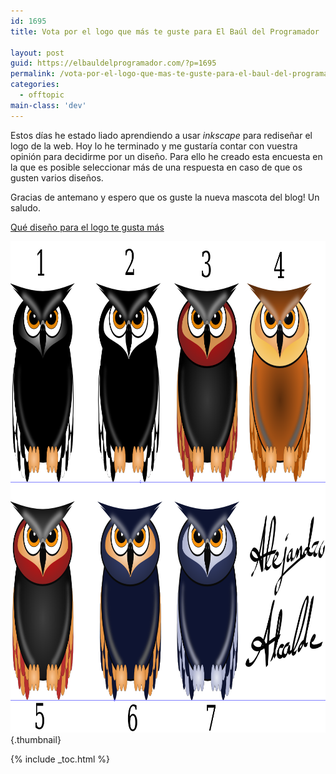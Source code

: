 ```yaml
---
id: 1695
title: Vota por el logo que más te guste para El Baúl del Programador

layout: post
guid: https://elbauldelprogramador.com/?p=1695
permalink: /vota-por-el-logo-que-mas-te-guste-para-el-baul-del-programador/
categories:
  - offtopic
main-class: 'dev'
---
```

Estos días he estado liado aprendiendo a usar *inkscape* para rediseñar el logo de la web. Hoy lo he terminado y me gustaría contar con vuestra opinión para decidirme por un diseño. Para ello he creado esta encuesta en la que es posible seleccionar más de una respuesta en caso de que os gusten varios diseños.

Gracias de antemano y espero que os guste la nueva mascota del blog! Un saludo.  
  
<!--ad-->

  
  


<noscript>
  <a href="http://polldaddy.com/poll/7207708/">Qué diseño para el logo te gusta más</a>
</noscript>

  
[<img src="/assets/img/2013/06/LOGOS.png" alt="LOGOS" width="978" height="786" class="aligncenter size-full wp-image-1696" />][1]{.thumbnail}



 [1]: /assets/img/2013/06/LOGOS.png

{% include _toc.html %}
